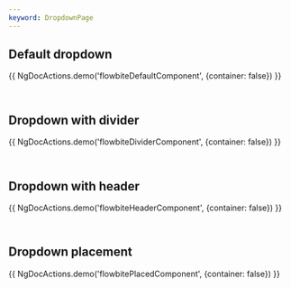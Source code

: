 ```yaml
---
keyword: DropdownPage
---
```


## Default dropdown

{{ NgDocActions.demo('flowbiteDefaultComponent', {container: false}) }}

```angular-html file="./_default.component.ts"#L10-L14 group="default" name="html"

```

```angular-ts file="./_default.component.ts"#L1-L1 group="default" name="typescript"

```

## Dropdown with divider

{{ NgDocActions.demo('flowbiteDividerComponent', {container: false}) }}

```angular-html file="./_divider.component.ts"#L14-L19 group="divider" name="html"

```

```angular-ts file="./_divider.component.ts"#L1-L5 group="divider" name="typescript"

```

## Dropdown with header

{{ NgDocActions.demo('flowbiteHeaderComponent', {container: false}) }}

```angular-html file="./_header.component.ts"#L14-L22 group="header" name="html"

```

```angular-ts file="./_header.component.ts"#L1-L5 group="header" name="typescript"

```

## Dropdown placement

{{ NgDocActions.demo('flowbitePlacedComponent', {container: false}) }}

```angular-html file="./_placed.component.ts"#L10-L30 group="placed" name="html"

```

```angular-ts file="./_placed.component.ts"#L1-L1 group="placed" name="typescript"

```

